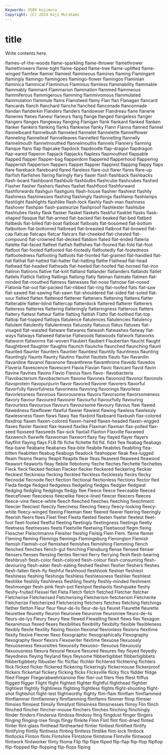 ```yaml
---
Keywords: 3509 kojimura
Copyright: (C) 2024 Koji Murakami
---
```


# title

Write contents here.



flames-of-the-woods flame-sparkling flame-thrower flamethrower
flamethrowers flame-tight flame-tipped flame-tree flame-uplifted flame-winged flamfew flamier flamiest flamineous
flamines flaming Flamingant flamingly flamingo flamingoes flamingo-flower flamingos Flaminian flaminica
flaminical Flamininus Flaminius flamless flammability flammable flammably flammant Flammarion flammation
flammed flammeous flammiferous flammigerous flamming flammivomous flammulated flammulation flammule flams
Flamsteed flamy Flan flan Flanagan flancard flancards flanch flanchard flanche
flanched flanconade flanconnade flandan flanderkin Flanders flanders flandowser Flandreau flane
flanerie flaneries flanes flaneur flaneurs flang flange flanged flangeless flanger
flangers flanges flangeway flanging Flanigan flank flankard flanked flanken flanker
flankers flanking flanks flankwise flanky Flann Flanna flanned flannel flannelboard
flannelbush flanneled flannelet flannelette flannelflower flanneling flannelleaf flannelleaves flannelled flannelling
flannelly flannelmouth flannelmouthed flannelmouths flannels Flannery flanning flanque flans flap
flapcake flapdock flapdoodle flap-dragon flapdragon flap-eared flaperon flapjack flapjacks flapless
flapmouthed flappable flapped flapper flapper-bag flapperdom flappered flapperhood flappering flapperish
flapperism flappers flappet flappier flappiest flapping flappy flaps flare flareback
flareboard flared flareless flare-out flarer flares flare-up flarfish flarfishes flaring
flaringly flary flaser flash flashback flashbacks flash-board flashboard flashbulb flashbulbs
flashcube flashcubes flashed Flasher flasher flashers flashes flashet flashflood flashforward
flashforwards flashgun flashguns flash-house flashier flashiest flashily flashiness flashinesses flashing
flashingly flashings flashlamp flashlamps flashlight flashlights flashlike flash-lock flashly flash-man
flashness flashover flashpan flash-pasteurize flashproof flashtester flashtube flashtubes flashy flask
flasker flasket flaskets flaskful flasklet flasks flask-shaped flasque flat flat-armed
flat-backed flat-beaked flat-bed flatbed flatbeds flat-billed flat-boat flatboat flatboats flat-bosomed
flat-bottom flatbottom flat-bottomed flatbread flat-breasted flatbrod flat-browed flat-cap flatcap flatcaps
flatcar flatcars flat-cheeked flat-chested flat-compound flat-crowned flat-decked flatdom flated flat-ended
flateria flatette flat-faced flatfeet flatfish flatfishes flat-floored flat-fold flat-foot flatfoot
flat-footed flatfooted flat-footedly flatfootedly flat-footedness flatfootedness flatfooting flatfoots flat-fronted flat-grained
flat-handled flat-hat flathat flat-hatted flat-hatter flat-hatting flathe Flathead flat-head flathead
flat-headed flatheads flat-heeled flat-hoofed flat-horned flat-iron flatiron flatirons flative flat-knit
flatland flatlander flatlanders flatlands flatlet flatlets Flatlick flatling flatlings flatlong
flatly flatman flatmate flatmen flat-minded flat-mouthed flatness flatnesses flat-nose flatnose
flat-nosed Flatonia flat-out flat-packed flat-ribbed flat-ring flat-roofed flats flat-saw flat-sawed
flat-sawing flat-sawn flat-shouldered flat-sided flat-soled flat-sour flatted flatten flattened flattener
flatteners flattening flattens flatter flatterable flatter-blind flattercap flatterdock flattered flatterer
flatterers flatteress flatteries flattering flatteringly flatteringness flatterous flatters flattery flattest
flatteur flattie flatting flattish Flatto flat-toothed flat-top flattop flat-topped flattops
flatulence flatulences flatulencies flatulency flatulent flatulently flatulentness flatuosity flatuous flatus
flatuses flat-visaged flat-waisted flatware flatwares flatwash flatwashes flatway flat-ways flatways
flatweed flatwise Flatwoods flatwoods flatwork flatworks flatworm flatworms flat-woven Flaubert
flaubert Flaubertian flaucht flaught flaughtbred flaughter flaughts flaunch flaunche flaunched
flaunching flaunt flaunted flaunter flaunters flauntier flauntiest flauntily flauntiness flaunting
flauntingly flaunts flaunty flautino flautist flautists flauto flav flavanilin flavaniline
flavanol flavanone flavanthrene flavanthrone flavedo flavedos Flaveria flavescence flavescent Flavia
Flavian flavic flavicant flavid flavin flavine flavines flavins Flavio Flavius
flavo flavo- flavobacteria Flavobacterium flavobacterium flavone flavones flavonoid flavonol flavonols
flavoprotein flavopurpurin flavor flavored flavorer flavorers flavorful flavorfully flavorfulness flavoriness
flavoring flavorings flavorless flavorlessness flavorous flavorousness flavors flavorsome flavorsomeness flavory
flavour flavoured flavourer flavourful flavourfully flavouring flavourless flavourous flavours flavoursome
flavoury flavous flaw flawed flawedness flawflower flawful flawier flawiest flawing
flawless flawlessly flawlessness flawn flaws flawy flax flaxbird flaxboard flaxbush
flax-colored flaxdrop flaxen flaxen-colored flaxen-haired flaxen-headed flaxen-wigged flaxes flaxier flaxiest
flax-leaved flaxlike Flaxman flaxman flax-polled flax-seed flaxseed flaxseeds flax-sick flaxtail
Flaxton Flaxville flaxweed flaxwench flaxwife flaxwoman flaxwort flaxy flay flayed
flayer flayers flayflint flaying flays FLB flb flche flchette fld
fld. fldxt flea fleabag fleabags flea-bane fleabane fleabanes flea-bite fleabite
fleabites fleabiting flea-bitten fleabitten fleabug fleabugs fleadock fleahopper fleak flea-lugged
fleam fleams fleamy fleapit fleapits flear fleas fleaseed fleaweed fleawood
fleawort fleaworts fleay flebile flebotomy fleche fleches flechette flechettes Fleck
fleck flecked flecken Flecker flecker fleckered fleckering fleckier fleckiest fleckiness
flecking fleckled fleckless flecklessly flecks flecky flecnodal flecnode flect flection
flectional flectionless flections flector fled Fleda fledge fledged fledgeless fledgeling
fledges fledgier fledgiest fledging fledgling fledglings fledgy flee Fleece fleece
fleeceable fleeced fleeceflower fleeceless fleecelike fleece-lined fleecer fleecers fleeces fleece-vine
fleece-white fleech fleeched fleeches fleeching fleechment fleecier fleeciest fleecily fleeciness
fleecing fleecy fleecy-looking fleecy-white fleecy-winged fleeing Fleeman fleer fleered fleerer
fleering fleeringly fleerish fleers flees Fleet fleet Fleeta fleeted fleeten
fleeter fleetest fleet-foot fleet-footed fleetful fleeting fleetingly fleetingness fleetings fleetly
fleetness fleetnesses fleets Fleetville fleetwing Fleetwood flegm fleing Fleischer Fleischmanns
Fleisher fleishig Fleisig Flem Flem. fleme flemer Fleming fleming Flemings
flemings Flemingsburg Flemington Flemish flemish Flemish-coil flemished flemishes flemishing Flemming
flench flenched flenches flench-gut flenching Flensburg flense flensed flenser flensers
flenses flensing flentes flerried flerry flerrying flesh flesh-bearing fleshbrush flesh-color
flesh-colored flesh-colour flesh-consuming flesh-devouring flesh-eater flesh-eating fleshed fleshen flesher fleshers
fleshes flesh-fallen flesh-fly fleshful fleshhood fleshhook fleshier fleshiest fleshiness fleshing
fleshings fleshless fleshlessness fleshlier fleshliest fleshlike fleshlily fleshliness fleshling fleshly
fleshly-minded fleshment fleshmonger flesh-pink flesh-pot fleshpot fleshpots fleshquake fleshy fleshy-fruited
Flessel flet Fleta Fletch fletch fletched Fletcher fletcher Fletcherise Fletcherised
Fletcherising Fletcherism fletcherism Fletcherite Fletcherize Fletcherized Fletcherizing fletchers fletches fletching
fletchings flether fletton Fleur fleur fleur-de-lis fleur-de-lys fleuret Fleurette fleurette
fleurettee fleuretty fleuron fleuronee fleuronne fleuronnee fleurs-de-lis fleurs-de-lys Fleury fleury
flew flewed Flewelling flewit flews flex flexagon flexanimous flexed flexes
flexibilities flexibility flexibilty flexible flexibleness flexibly flexile flexility flexing flexion
flexional flexionless flexions flexitime flexity flexive Flexner flexo flexographic flexographically
Flexography flexography flexor flexors Flexowriter flextime flexuose flexuosely flexuoseness flexuosities
flexuosity flexuoso- flexuous flexuously flexuousness flexura flexural flexure flexured flexures
fley fleyed fleyedly fleyedness fleying fleyland fleys fleysome flibbertigibbet flibbertigibbets
flibbertigibbety flibustier flic flicflac flichter flichtered flichtering flichters flick flicked
flicker flickered flickering flickeringly flickermouse flickerproof flickers flickertail flickery flicking
flicks Flicksville flicky flics flidder flidge flied Flieger Fliegerabwehrkanone flier
flier-out fliers flies fliest fliffus fligged fligger Flight flight flighted
flighter flightful flighthead flightier flightiest flightily flightiness flighting flightless flights
flight-shooting flight-shot flightshot flight-test flightworthy flighty flim-flam flimflam flimflammed flimflammer
flimflammery flimflamming flimflams flimmer flimp flimsier flimsies flimsiest flimsily flimsilyst
flimsiness flimsinesses flimsy Flin flinch flinched flincher flincher-mouse flinchers flinches
flinching flinchingly flinder flinders Flindersia flindosa flindosy fling flingdust flinger
flingers flinging flinging-tree flings flingy flinkite Flinn Flint flint flint-dried
flinted flinter flint-glass flinthead flinthearted flintier flintiest flintified flintify flintifying
flintily flintiness flinting flintless flintlike flint-lock flintlock flintlocks Flinton flints
Flintshire Flintstone flintstone Flintville flintwood flintwork flintworker flinty flioma Flip
flip flipe fliped flip-flap flip-flop flipflop flip-flopped flip-flopping flip-flops fliping
